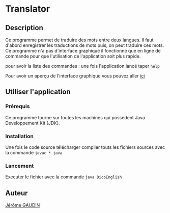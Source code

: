 # Translator

## Description
Ce programme permet de traduire des mots entre deux langues. Il faut d'abord enregistrer les traductions de mots puis, on peut traduire ces mots. Ce programme n'a pas d'interface graphique il fonctionne que en ligne de commande pour que l'utilisation de l'application soit plus rapide.

pour avoir la liste des commandes : une fois l'application lancé taper ```help```

Pour avoir un aperçu de l'interface graphique vous pouvez aller [ici](http://dwarves.iut-fbleau.fr/~gaudin/realisations.html)

## Utiliser l'application

### Prérequis
Ce programme tourne sur toutes les machines qui possèdent Java Developpement Kit (JDK).


### Installation
Une fois le code source télécharger compiler touts les fichiers sources avec la commande ```javac *.java```

### Lancement
Executer le fichier avec la commande ```java DicoEnglish```

## Auteur
[Jérôme GAUDIN](https://github.com/JeromeGaudin)
